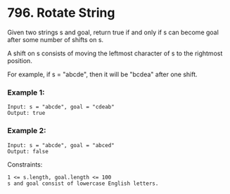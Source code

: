 # 796. Rotate String


Given two strings s and goal, return true if and only if s can become goal after some number of shifts on s.

A shift on s consists of moving the leftmost character of s to the rightmost position.

For example, if s = "abcde", then it will be "bcdea" after one shift.
 

### Example 1:
```
Input: s = "abcde", goal = "cdeab"
Output: true
```

### Example 2:
```
Input: s = "abcde", goal = "abced"
Output: false
 ```

Constraints:
```
1 <= s.length, goal.length <= 100
s and goal consist of lowercase English letters.
```